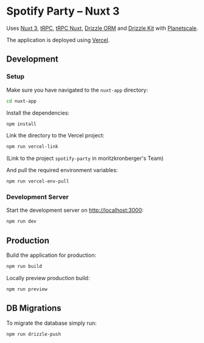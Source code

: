 # Spotify Party – Nuxt 3

Uses [Nuxt 3](https://nuxt.com/), [tRPC](https://trpc.io/), [tRPC Nuxt](https://trpc-nuxt.vercel.app/),
[Drizzle ORM](https://github.com/drizzle-team/drizzle-orm)
and [Drizzle Kit](https://github.com/drizzle-team/drizzle-kit-mirror)
with [Planetscale](https://app.planetscale.com/m-kronberger/spotify-party).

The application is deployed using [Vercel](https://vercel.com/moritzkronberger/spotify-party).

## Development

### Setup

Make sure you have navigated to the `nuxt-app` directory:

```bash
cd nuxt-app
```

Install the dependencies:

```bash
npm install
```

Link the directory to the Vercel project:

```bash
npm run vercel-link
```

(Link to the project `spotify-party` in moritzkronberger's Team)

And pull the required environment variables:

```bash
npm run vercel-env-pull
```

### Development Server

Start the development server on <http://localhost:3000>:

```bash
npm run dev
```

## Production

Build the application for production:

```bash
npm run build
```

Locally preview production build:

```bash
npm run preview
```

## DB Migrations

To migrate the database simply run:

```bash
npm run drizzle-push
```
